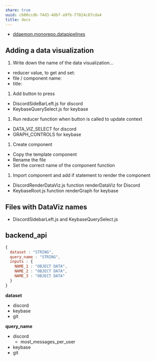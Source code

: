 ```yaml
---
share: true
uuid: cb00ccdb-74d3-4dbf-a9fb-f7024c87cda4
title: docs
---
```

* [ddaemon.monorepo.datapipelines](/Datapipelines)

## Adding a data visualization

1. Write down the name of the data visualization...
  * reducer value, to get and set:
  * file / component name:
  * title:
1. Add button to press
  * DiscordSideBarLeft.js for discord
  * KeybaseQuerySelect.js for keybase
1. Run reducer function when button is called to update context
  * DATA_VIZ_SELECT for discord
  * GRAPH_CONTROLS for keybase
1. Create component
  * Copy the template component
  * Rename the file
  * Set the correct name of the component function
1. Import component and add if statement to render the component
  * DiscordRenderDataViz.js function renderDataViz for Discord
  * KeybaseRoot.js function renderGraph for keybase


## Files with DataViz names

* DiscordSidebarLeft.js and KeybaseQuerySelect.js

## backend_api

``` javascript
{
  dataset : "STRING",
  query_name : "STRING",
  inputs : {
    NAME_1 : "OBJECT DATA",
    NAME_2 : "OBJECT DATA",
    NAME_3 : "OBJECT DATA"
  }
}
```

**dataset**

* discord
* keybase
* git

**query_name**

* discord
  * most_messages_per_user
* keybase
* git